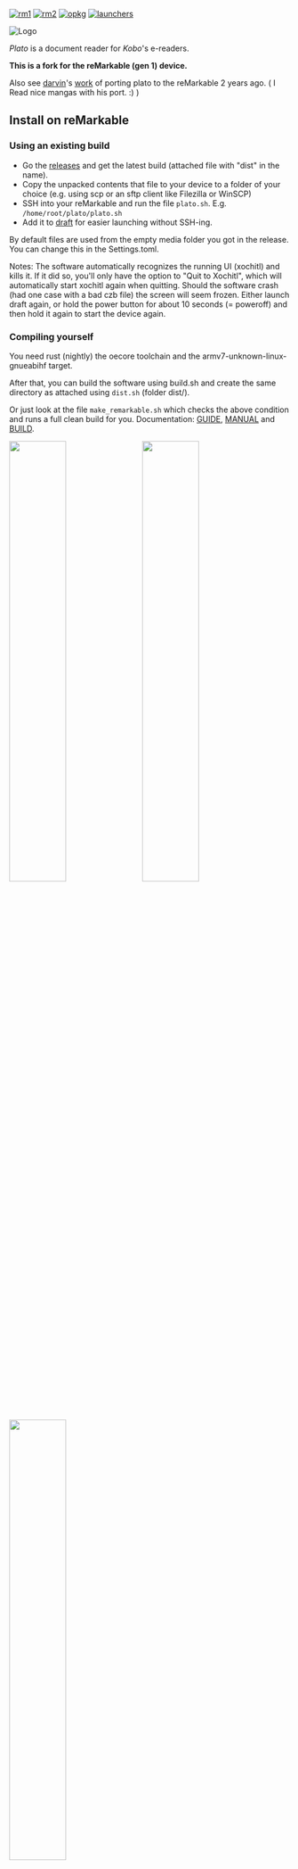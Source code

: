 [![rm1](https://img.shields.io/badge/rM1-supported-green)](https://remarkable.com/store/remarkable)
[![rm2](https://img.shields.io/badge/rM2-unsupported-red)](https://remarkable.com/store/remarkable-2)
[![opkg](https://img.shields.io/badge/OPKG-plato-blue)](https://github.com/matteodelabre/toltec)
[![launchers](https://img.shields.io/badge/Launchers-supported-green)](https://github.com/reHackable/awesome-reMarkable#launchers)

![Logo](artworks/plato-logo.svg)

*Plato* is a document reader for *Kobo*'s e-readers.

**This is a fork for the reMarkable (gen 1) device.**

Also see [darvin](https://github.com/darvin)'s [work](https://github.com/darvin/plato) of
porting plato to the reMarkable 2 years ago. ( I Read nice mangas with his port. :) )

## Install on reMarkable

### Using an existing build

- Go the [releases](https://github.com/LinusCDE/plato/releases) and get the latest build (attached file with "dist" in the name).
- Copy the unpacked contents that file to your device to a folder of your choice (e.g. using scp or an sftp client like Filezilla or WinSCP)
- SSH into your reMarkable and run the file `plato.sh`. E.g. `/home/root/plato/plato.sh`
- Add it to [draft](https://github.com/dixonary/draft-reMarkable) for easier launching without SSH-ing.

By default files are used from the empty media folder you got in the release. You can change this in the Settings.toml.

Notes: The software automatically recognizes the running UI (xochitl) and kills it. If it did so, you'll only have the option to "Quit to Xochitl", which will automatically start xochitl again when quitting. Should the software crash (had one case with a bad czb file) the screen will seem frozen. Either launch draft again, or hold the power button for about 10 seconds (= poweroff) and then hold it again to start the device again.

### Compiling yourself

You need rust (nightly) the oecore toolchain and the armv7-unknown-linux-gnueabihf target.

After that, you can build the software using build.sh and create the same directory as attached using `dist.sh` (folder dist/).

Or just look at the file `make_remarkable.sh` which checks the above condition and runs a full clean build for you.
Documentation: [GUIDE](doc/GUIDE.md), [MANUAL](doc/MANUAL.md) and [BUILD](doc/BUILD.md).

<img width="45%" src="https://transfer.cosmos-ink.net/OyWia/screen1.jpg"> &nbsp; <img width="45%" src="https://transfer.cosmos-ink.net/qruLv/screen2.jpg">
<img width="45%" src="https://transfer.cosmos-ink.net/vaCwx/screen3.jpg">

## reMarkable 2 support

As of now the software will not work at all on the reMarkable 2. It will need some adjustments to recognize the new model but also rely on people figuring out the framebuffer and updating libremarkable to use it. As soon as libremarkable supports the new framebuffer, I should be able to get this to work on it as well.

## Supported firmwares

Any 4.*X*.*Y* firmware, with *X* ≥ 6, will do.

## Supported devices

- *Libra H₂O*.
- *Forma*.
- *Clara HD*.
- *Aura H₂O Edition 2*.
- *Aura Edition 2*.
- *Aura ONE*.
- *Glo HD*.
- *Aura H₂O*.
- *Aura*.
- *Glo*.
- *Touch C*.

## Supported formats

- PDF, CBZ, FB2 and XPS via [MuPDF](https://mupdf.com/index.html).
- ePUB through a built-in renderer.
- DJVU via [DjVuLibre](http://djvu.sourceforge.net/index.html).

## Features

- Crop the margins.
- Continuous fit-to-width zoom mode with line preserving cuts.
- Rotate the screen (portrait ↔ landscape).
- Adjust the contrast.

[![Tn01](artworks/thumbnail01.png)](artworks/screenshot01.png) [![Tn02](artworks/thumbnail02.png)](artworks/screenshot02.png) [![Tn03](artworks/thumbnail03.png)](artworks/screenshot03.png) [![Tn04](artworks/thumbnail04.png)](artworks/screenshot04.png)

## Donations

[![Donate](https://img.shields.io/badge/Donate-PayPal-green.svg)](https://www.paypal.com/cgi-bin/webscr?cmd=_s-xclick&hosted_button_id=KNAR2VKYRYUV6)
